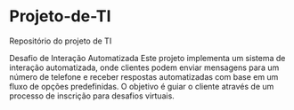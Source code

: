 # Projeto-de-TI
Repositório do projeto de TI

Desafio de Interação Automatizada
Este projeto implementa um sistema de interação automatizada, onde clientes podem enviar mensagens para um número de telefone e receber respostas automatizadas com base em um fluxo de opções predefinidas. O objetivo é guiar o cliente através de um processo de inscrição para desafios virtuais.
